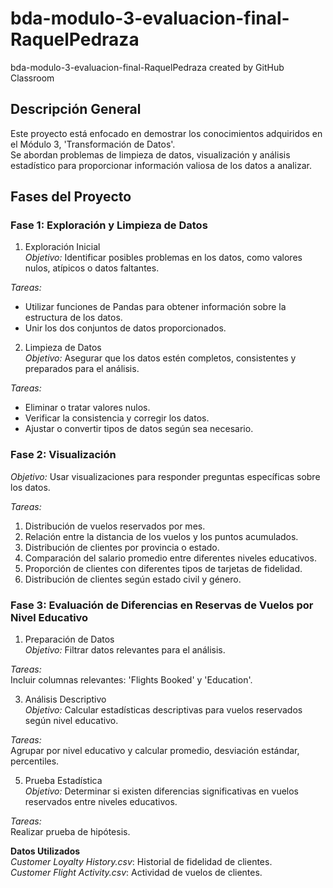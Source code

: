 # bda-modulo-3-evaluacion-final-RaquelPedraza
bda-modulo-3-evaluacion-final-RaquelPedraza created by GitHub Classroom

## Descripción General
Este proyecto está enfocado en demostrar los conocimientos adquiridos en el Módulo 3, 'Transformación de Datos'.  
Se abordan problemas de limpieza de datos, visualización y análisis estadístico para proporcionar información valiosa de los datos a analizar.


## Fases del Proyecto

### **Fase 1: Exploración y Limpieza de Datos**

1. Exploración Inicial  
*Objetivo:* Identificar posibles problemas en los datos, como valores nulos, atípicos o datos faltantes.

*Tareas:*
- Utilizar funciones de Pandas para obtener información sobre la estructura de los datos.
- Unir los dos conjuntos de datos proporcionados.

2. Limpieza de Datos  
*Objetivo:* Asegurar que los datos estén completos, consistentes y preparados para el análisis.
 
*Tareas:*
- Eliminar o tratar valores nulos.
- Verificar la consistencia y corregir los datos.
- Ajustar o convertir tipos de datos según sea necesario.


### **Fase 2: Visualización**  

  *Objetivo:* Usar visualizaciones para responder preguntas específicas sobre los datos.  
  
  *Tareas:*
1. Distribución de vuelos reservados por mes.
2. Relación entre la distancia de los vuelos y los puntos acumulados.
3. Distribución de clientes por provincia o estado.
4. Comparación del salario promedio entre diferentes niveles educativos.
5. Proporción de clientes con diferentes tipos de tarjetas de fidelidad.
6. Distribución de clientes según estado civil y género.


### **Fase 3: Evaluación de Diferencias en Reservas de Vuelos por Nivel Educativo**

1. Preparación de Datos  
*Objetivo:* Filtrar datos relevantes para el análisis.

*Tareas:*  
Incluir columnas relevantes: 'Flights Booked' y 'Education'.

3. Análisis Descriptivo  
*Objetivo:* Calcular estadísticas descriptivas para vuelos reservados según nivel educativo.

*Tareas:*  
Agrupar por nivel educativo y calcular promedio, desviación estándar, percentiles.

5. Prueba Estadística  
*Objetivo:* Determinar si existen diferencias significativas en vuelos reservados entre niveles educativos.  

*Tareas:*  
Realizar prueba de hipótesis.


**Datos Utilizados**  
*Customer Loyalty History.csv*: Historial de fidelidad de clientes.  
*Customer Flight Activity.csv*: Actividad de vuelos de clientes.


